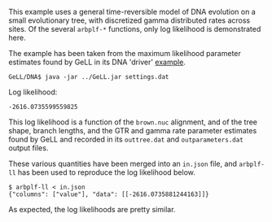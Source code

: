 This example uses a general time-reversible model of DNA evolution
on a small evolutionary tree,
with discretized gamma distributed rates across sites.
Of the several `arbplf-*` functions,
only log likelihood is demonstrated here.

The example has been taken from the maximum likelihood
parameter estimates found by GeLL in its DNA 'driver'
[example](http://phylo.bio.ku.edu/GeLL/DriverExamples.tar.gz).


```shell
GeLL/DNA$ java -jar ../GeLL.jar settings.dat
```

Log likelihood:
```
-2616.0735599559825
```

This log likelihood is a function of the `brown.nuc` alignment,
and of the tree shape, branch lengths, and the GTR and gamma rate parameter
estimates found by GeLL and recorded in its
`outtree.dat` and `outparameters.dat` output files.

These various quantities have been merged into an `in.json` file,
and `arbplf-ll` has been used to reproduce the log likelihood below.

```shell
$ arbplf-ll < in.json
{"columns": ["value"], "data": [[-2616.0735881244163]]}
```

As expected, the log likelihoods are pretty similar.
